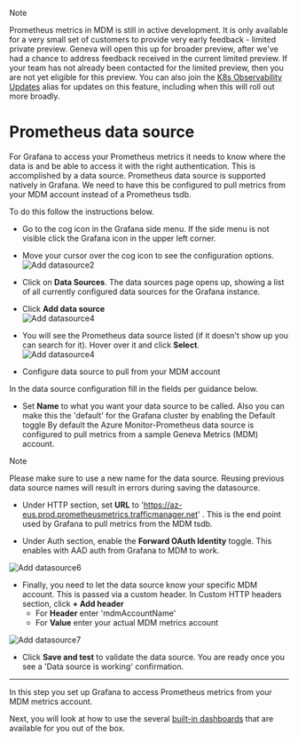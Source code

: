 
> [!Note]
> Prometheus metrics in MDM is still in active development. It is only available for a very small set of customers to provide very early feedback - limited private preview. Geneva will open this up for broader preview, after we've had a chance to address feedback received in the current limited preview. If your team has not already been contacted for the limited preview, then you are not yet eligible for this preview. You can also join the [K8s Observability Updates](https://idwebelements/GroupManagement.aspx?Group=K8sObsUpdates&Operation=join) alias for updates on this feature, including when this will roll out more broadly.

# Prometheus data source

For Grafana to access your Prometheus metrics it needs to know where the data is and be able to access it with the right authentication. This is accomplished by a data source. Prometheus data source is supported natively in Grafana. We need to have this be configured to pull metrics from your MDM account instead of a Prometheus tsdb.  
  
To do this follow the instructions below.  
    
* Go to the cog icon in the Grafana side menu. If the side menu is not visible click the Grafana icon in the upper left corner.  

* Move your cursor over the cog icon to see the configuration options.  
![Add datasource2](~/metrics/images/prometheus/AMGAddDatasource2.png)  

* Click on **Data Sources**. The data sources page opens up, showing a list of all currently configured data sources for the Grafana instance.

* Click **Add data source**  
![Add datasource4](~/metrics/images/prometheus/AMGAddDatasource4.png)  

* You will see the Prometheus data source listed (if it doesn't show up you can search for it). Hover over it and click **Select**.  
![Add datasource4](~/metrics/images/prometheus/AMGAddDatasource5.png)  

* Configure data source to pull from your MDM account

In the data source configuration fill in the fields per guidance below.  

- Set **Name** to what you want your data source to be called. Also you can make this the 'default' for the Grafana cluster by enabling the Default toggle By default the Azure Monitor-Prometheus data source is configured to pull metrics from a sample Geneva Metrics (MDM) account.  
> [!Note]
> Please make sure to use a new name for the data source. Reusing previous data source names will result in errors during saving the datasource.
- Under HTTP section, set **URL** to 'https://az-eus.prod.prometheusmetrics.trafficmanager.net' . This is the end point used by Grafana to pull metrics from the MDM tsdb.  

- Under Auth section, enable the **Forward OAuth Identity** toggle. This enables with AAD auth from Grafana to MDM to work.  
  
![Add datasource6](~/metrics/images/prometheus/AMGAddDatasource6.png)  
  
- Finally, you need to let the data source know your specific MDM account. This is passed via a custom header. In Custom HTTP headers section, click **+ Add header**  
    - For **Header** enter 'mdmAccountName'  
    - For **Value** enter your actual MDM metrics account  

![Add datasource7](~/metrics/images/prometheus/AMGAddDatasource7.png)  
  
* Click **Save and test** to validate the data source. You are ready once you see a 'Data source is working' confirmation.  

--------------------------------------

In this step you set up Grafana to access Prometheus metrics from your MDM metrics account.  

Next, you will look at how to use the several [built-in dashboards](~/metrics/prometheus/PromMDMTutorial6ReuseExistingDashboard.md) that are available for you out of the box.
